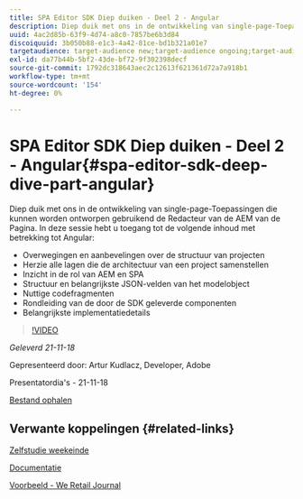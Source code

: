 ```yaml
---
title: SPA Editor SDK Diep duiken - Deel 2 - Angular
description: Diep duik met ons in de ontwikkeling van single-page-Toepassingen die kunnen worden ontworpen gebruikend de Redacteur van de AEM van de Pagina.
uuid: 4ac2d85b-63f9-4d74-a8c0-7857be6b3d84
discoiquuid: 3b050b88-e1c3-4a42-81ce-bd1b321a01e7
targetaudience: target-audience new;target-audience ongoing;target-audience upgrader
exl-id: da77b44b-5bf2-43de-bf72-9f302398decf
source-git-commit: 1792dc318643aec2c12613f621361d72a7a918b1
workflow-type: tm+mt
source-wordcount: '154'
ht-degree: 0%

---
```


# SPA Editor SDK Diep duiken - Deel 2 - Angular{#spa-editor-sdk-deep-dive-part-angular}

Diep duik met ons in de ontwikkeling van single-page-Toepassingen die kunnen worden ontworpen gebruikend de Redacteur van de AEM van de Pagina. In deze sessie hebt u toegang tot de volgende inhoud met betrekking tot Angular:

* Overwegingen en aanbevelingen over de structuur van projecten
* Herzie alle lagen die de architectuur van een project samenstellen
* Inzicht in de rol van AEM en SPA
* Structuur en belangrijkste JSON-velden van het modelobject
* Nuttige codefragmenten
* Rondleiding van de door de SDK geleverde componenten
* Belangrijkste implementatiedetails

>[!VIDEO](https://video.tv.adobe.com/v/25503/?quality-9)

*Geleverd 21-11-18*

Gepresenteerd door: Artur Kudlacz, Developer, Adobe

Presentatordia&#39;s - 21-11-18

[Bestand ophalen](assets/aem-gems-aem-spaeditorangular-112118.pdf)

## Verwante koppelingen {#related-links}

[Zelfstudie weekeinde](https://experienceleague.adobe.com/docs/experience-manager-learn/getting-started-wknd-tutorial-develop/overview.html)

[Documentatie](https://helpx.adobe.com/experience-manager/6-4/sites/developing/using/spa-overview.html)

[Voorbeeld - We Retail Journal](https://github.com/adobe/aem-sample-we-retail-journal)

<!--
[Get back to the Overview](https://helpx.adobe.com/experience-manager/kt/eseminars/gems/aem-index.html)
-->
